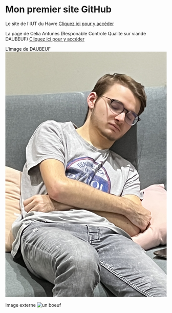 # Mon premier site GitHub

Le site de l'IUT du Havre
[Cliquez ici pour y accéder](https://www-iut.univ-lehavre.fr)

La page de Celia Antunes (Responable Controle Qualite sur viande DAUBEUF)
[Cliquez ici pour y accéder](./celia.md)

L'image de DAUBEUF
<img src="./images/clemich.JPG" alt="Voici une image de clemich" title="Un pokémon sauvage est aparut"/>

Image externe 
<img src="https://st4.depositphotos.com/1830989/28374/i/450/depositphotos_283741610-stock-photo-cute-cow-portrait.jpg" alt="un boeuf" title="un boeuf">